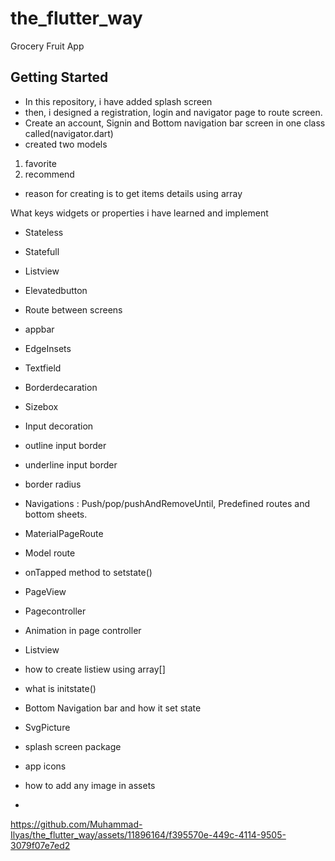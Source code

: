 # the_flutter_way

Grocery Fruit App

## Getting Started

- In this repository, i have added splash screen
- then, i designed a registration, login and navigator page to route screen.
- Create an account, Signin and Bottom navigation bar screen in one class called(navigator.dart)
- created two models
1. favorite
2. recommend
- reason for creating is to get items details using array
  

What keys widgets or properties i have learned and implement
- Stateless
- Statefull
- Listview
- Elevatedbutton
- Route between screens
- appbar
- EdgeInsets
- Textfield
- Borderdecaration
- Sizebox
- Input decoration
- outline input border
- underline input border
- border radius
- Navigations : Push/pop/pushAndRemoveUntil, Predefined routes and bottom sheets.
- MaterialPageRoute
- Model route
- onTapped method to setstate()
- PageView
- Pagecontroller
- Animation in page controller
- Listview
- how to create listiew using array[]
- what is initstate()
- Bottom Navigation bar and how it set state
- SvgPicture
- splash screen package
- app icons
- how to add any image in assets

- 

https://github.com/Muhammad-Ilyas/the_flutter_way/assets/11896164/f395570e-449c-4114-9505-3079f07e7ed2


